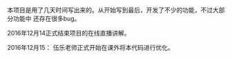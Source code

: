 
本项目是用了几天时间写出来的。从开始写到最后，开发了不少的功能，不过大部分功能中
还存在很多bug。

2016年12月14正式结束项目的在线直播讲解。

2016年12月15：
    伍乐老师正式开始在课外将本代码进行优化。



